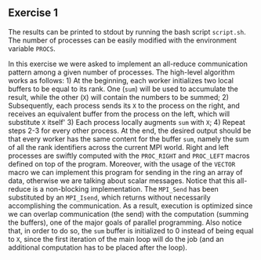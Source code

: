 ## Exercise 1

The results can be printed to stdout by running the bash script `script.sh`. The number of processes can be easily modified with the environment variable `PROCS`.

In this exercise we were asked to implement an all-reduce communication pattern among a given number of processes. The high-level algorithm works as follows: 1) At the beginning, each worker initializes two local buffers to be equal to its rank. One (`sum`) will be used to accumulate the result, while the other (`X`) will contain the numbers to be summed; 2) Subsequently, each process sends its `X` to the process on the right, and receives an equivalent buffer from the process on the left, which will substitute `X` itself' 3) Each process locally augments `sum` with `X`; 4) Repeat steps 2-3 for every other process. At the end, the desired output should be that every worker has the same content for the buffer `sum`, namely the sum of all the rank identifiers across the current MPI world. Right and left processes are swiftly computed with the `PROC_RIGHT` and `PROC_LEFT` macros defined on top of the program. Moreover, with the usage of the `VECTOR` macro we can implement this program for sending in the ring an array of data, otherwise we are talking about scalar messages.
Notice that this all-reduce is a non-blocking implementation. The `MPI_Send` has been substituted by an `MPI_Isend`, which returns without necessarily accomplishing the communication. As a result, execution is optimized since we can overlap communication (the send) with the computation (summing the buffers), one of the major goals of parallel programming. Also notice that, in order to do so, the `sum` buffer is initialized to 0 instead of being equal to `X`, since the first iteration of the main loop will do the job (and an additional computation has to be placed after the loop).
